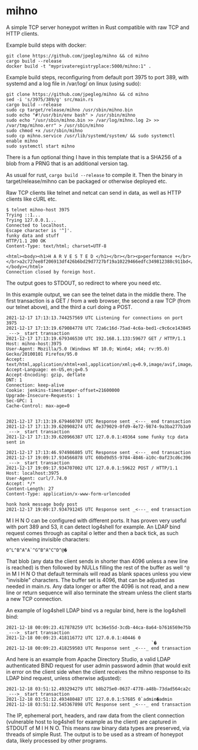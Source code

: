 # mihno
A simple TCP server honeypot written in Rust compatible with raw TCP and HTTP clients.

Example build steps with docker:

```
git clone https://github.com/jpegleg/mihno && cd mihno
cargo build --release
docker build -t "myprivateregistryplace:5000/mihno:1" .
```

Example build steps, reconfiguring from default port 3975 to port 389, with systemd and a log file in /var/log/ on linux (using sudo):

```
git clone https://github.com/jpegleg/mihno && cd mihno
sed -i 's/3975/389/g' src/main.rs
cargo build --release
sudo cp target/release/mihno /usr/sbin/mihno.bin
sudo echo "#!/usr/bin/env bash" > /usr/sbin/mihno
sudo echo "/usr/sbin/mihno.bin >> /var/log/mihno.log 2> >> /var/tmp/mihno.err" > /usr/sbin/mihno
sudo chmod +x /usr/sbin/mihno
sudo cp mihno.service /usr/lib/systemd/system/ && sudo systemctl enable mihno
sudo systemctl start mihno
```

There is a fun optional thing I have in this template that is a SHA256 of a blob from a PRNG that is an additional
version tag. 

As usual for rust, `cargo build --release` to compile it. Then the binary in target/release/mihno can be packaged or otherwise deployed etc.

Raw TCP clients like telnet and netcat can send in data, as well as HTTP clients
like cURL etc.

```
$ telnet mihno-host 3975
Trying ::1...
Trying 127.0.0.1...
Connected to localhost.
Escape character is '^]'.
funky data and stuff
HTTP/1.1 200 OK
Content-Type: text/html; charset=UTF-8

<html><body><h1>H A R V E S T E D </h1></br></br><p>performance +</br></br>a2c727ee8f206913df426b6bd29d7727bf19a10229466edfc349812388c911bd</p></body></html>
Connection closed by foreign host.
```


The output goes to STDOUT, so redirect to where you need etc.

In this example output, we can see the telnet data in the middle there. The first transaction is a GET / from a web browser,
the second a raw TCP (from our telnet above), and the third a curl doing a POST.

```
2021-12-17 17:13:13.744257569 UTC Listening for connections on port 3975
2021-12-17 17:13:19.679084778 UTC 72a6c16d-75ad-4c6a-bed1-c9c6ce143845  _--->_ start transaction
2021-12-17 17:13:19.679346530 UTC 192.168.1.133:59677 GET / HTTP/1.1
Host: mihno-host:3975
User-Agent: Mozilla/5.0 (Windows NT 10.0; Win64; x64; rv:95.0) Gecko/20100101 Firefox/95.0
Accept: text/html,application/xhtml+xml,application/xml;q=0.9,image/avif,image/webp,*/*;q=0.8
Accept-Language: en-US,en;q=0.5
Accept-Encoding: gzip, deflate
DNT: 1
Connection: keep-alive
Cookie: jenkins-timestamper-offset=21600000
Upgrade-Insecure-Requests: 1
Sec-GPC: 1
Cache-Control: max-age=0


2021-12-17 17:13:19.679460707 UTC Response sent _<---_ end transaction
2021-12-17 17:13:39.620908274 UTC de379029-0fd9-4e72-9874-9a3ba277b3a9  _--->_ start transaction
2021-12-17 17:13:39.620966387 UTC 127.0.0.1:49364 some funky tcp data sent in

2021-12-17 17:13:46.974986805 UTC Response sent _<---_ end transaction
2021-12-17 19:09:17.934566878 UTC 60bd9d55-9784-4846-a10c-0af23cd6c396  _--->_ start transaction
2021-12-17 19:09:17.934707002 UTC 127.0.0.1:59622 POST / HTTP/1.1
Host: localhost:3975
User-Agent: curl/7.74.0
Accept: */*
Content-Length: 27
Content-Type: application/x-www-form-urlencoded

honk honk message body post
2021-12-17 19:09:17.934791245 UTC Response sent _<---_ end transaction

```


M I H N O can be configured with different ports. It has proven very useful with port 389 and 53, it can detect log4shell for example. An LDAP bind request comes through as capital o letter and then a back tick, as such when viewing invisible characters: 

```
0^L^B^A^A`^G^B^A^C^D^@�
```
That blob (any data the client sends in shorter than 4096 unless a new line is reached) is then followed by NULLs filling the rest of the buffer as well `^@` in M I H N O that default terminals will read as blank spaces unless you view "invisible" characters. The buffer set is 4096, that can be adjusted as needed in main.rs. Any data longer or after the 4096 is not read, and a new line or return sequence will also terminate the stream unless the client starts a new TCP connection.

An example of log4shell LDAP bind vs a regular bind, here is the log4shell bind:

```
2021-12-18 00:09:23.417878259 UTC bc36e55d-3cdb-44ca-8a64-b7616569e75b  _--->_ start transaction
2021-12-18 00:09:23.418116772 UTC 127.0.0.1:40446 0
                                                       `�
2021-12-18 00:09:23.418259503 UTC Response sent _<---_ end transaction
```

And here is an example from Apache Directory Studio, a valid LDAP authenticated BIND request for user admin password admin (that would exit in error on the client side when the client receives the mihno response to its LDAP bind request, unless otherwise adjusted):

```
2021-12-18 03:51:12.493294279 UTC b8b275e0-0637-4778-a48b-73dad564ca2c  _--->_ start transaction
2021-12-18 03:51:12.493480487 UTC 127.0.0.1:57685 0`admin�admin
2021-12-18 03:51:12.545367898 UTC Response sent _<---_ end transaction
```

The IP, ephemeral port, headers, and raw data from the client connection (vulnerable host to log4shell for example as the client) are captured in STDOUT of M I H N O. This means raw binary data types are preserved, via threads of simple Rust. The output is to be used as a stream of honeypot data, likely processed by other programs.

